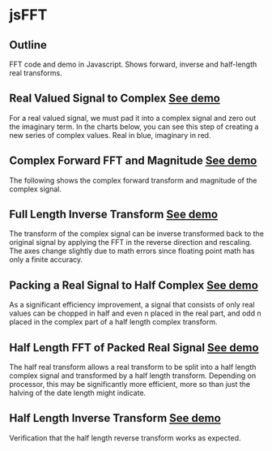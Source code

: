 # jsFFT

## Outline

FFT code and demo in Javascript. Shows forward, inverse and half-length real transforms.

## Real Valued Signal to Complex [See demo](http://watmough.github.io/jsFFT/Example.html "Real value signal to complex")

For a real valued signal, we must pad it into a complex signal and zero out the imaginary term. In the charts below, you can see this step of creating a new series of complex values. Real in blue, imaginary in red.

## Complex Forward FFT and Magnitude [See demo](http://watmough.github.io/jsFFT/Example.html)

The following shows the complex forward transform and magnitude of the complex signal.

## Full Length Inverse Transform [See demo](http://watmough.github.io/jsFFT/Example.html)

The transform of the complex signal can be inverse transformed back to the original signal by applying the FFT in the reverse direction and rescaling. The axes change slightly due to math errors since floating point math has only a finite accuracy.

## Packing a Real Signal to Half Complex [See demo](http://watmough.github.io/jsFFT/Example.html)

As a significant efficiency improvement, a signal that consists of only real values can be chopped in half and even n placed in the real part, and odd n placed in the complex part of a half length complex transform.

## Half Length FFT of Packed Real Signal [See demo](http://watmough.github.io/jsFFT/Example.html)

The half real transform allows a real transform to be split into a half length complex signal and transformed by a half length transform. Depending on processor, this may be significantly more efficient, more so than just the halving of the date length might indicate.

## Half Length Inverse Transform [See demo](http://watmough.github.io/jsFFT/Example.html)

Verification that the half length reverse transform works as expected.
